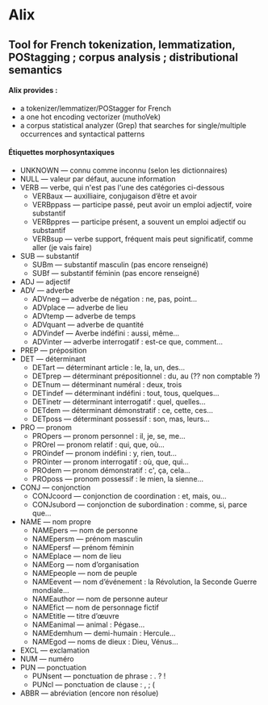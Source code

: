 # Alix
## Tool for French tokenization, lemmatization, POStagging ; corpus analysis ; distributional semantics

#### Alix provides :
- a tokenizer/lemmatizer/POStagger for French
- a one hot encoding vectorizer (muthoVek)
- a corpus statistical analyzer (Grep) that searches for single/multiple occurrences and syntactical patterns

#### Étiquettes morphosyntaxiques

* UNKNOWN — connu comme inconnu (selon les dictionnaires) 
* NULL — valeur par défaut, aucune information
* VERB — verbe, qui n'est pas l'une des catégories ci-dessous
  * VERBaux — auxilliaire, conjugaison d’être et avoir
  * VERBppass — participe passé, peut avoir un emploi adjectif, voire substantif
  * VERBppres — participe présent, a souvent un emploi adjectif ou substantif 
  * VERBsup — verbe support, fréquent mais peut significatif, comme aller (je vais faire) 
* SUB — substantif
  * SUBm — substantif masculin (pas encore renseigné)
  * SUBf — substantif féminin (pas encore renseigné)
* ADJ — adjectif
* ADV — adverbe
  * ADVneg — adverbe de négation : ne, pas, point… 
  * ADVplace — adverbe de lieu
  * ADVtemp — adverbe de temps
  * ADVquant — adverbe de quantité
  * ADVindef — Averbe indéfini : aussi, même…
  * ADVinter — adverbe interrogatif : est-ce que, comment… 
* PREP — préposition
* DET — déterminant
  * DETart — déterminant article : le, la, un, des… 
  * DETprep — déterminant prépositionnel : du, au (?? non comptable ?) 
  * DETnum — déterminant numéral : deux, trois
  * DETindef — déterminant indéfini : tout, tous, quelques…
  * DETinetr — déterminant interrogatif : quel, quelles…
  * DETdem — déterminant démonstratif : ce, cette, ces…
  * DETposs — déterminant possessif : son, mas, leurs…
* PRO — pronom  
  * PROpers — pronom personnel : il, je, se, me…
  * PROrel — pronom relatif : qui, que, où… 
  * PROindef — pronom indéfini : y, rien, tout…
  * PROinter — pronom interrogatif : où, que, qui…
  * PROdem — pronom démonstratif : c', ça, cela…
  * PROposs — pronom possessif : le mien, la sienne…
* CONJ — conjonction
  * CONJcoord — conjonction de coordination : et, mais, ou…
  * CONJsubord — conjonction de subordination : comme, si, parce que…
* NAME — nom propre
  * NAMEpers — nom de personne
  * NAMEpersm — prénom masculin
  * NAMEpersf — prénom féminin
  * NAMEplace — nom de lieu
  * NAMEorg — nom d’organisation
  * NAMEpeople — nom de peuple
  * NAMEevent — nom d’événement : la Révolution, la Seconde Guerre mondiale…
  * NAMEauthor — nom de personne auteur
  * NAMEfict — nom de personnage fictif
  * NAMEtitle — titre d’œuvre
  * NAMEanimal — animal : Pégase…
  * NAMEdemhum — demi-humain : Hercule…
  * NAMEgod — noms de dieux : Dieu, Vénus…
* EXCL — exclamation
* NUM — numéro
* PUN — ponctuation
  * PUNsent — ponctuation de phrase : . ? ! 
  * PUNcl — ponctuation de clause : , ; (
* ABBR — abréviation (encore non résolue)


